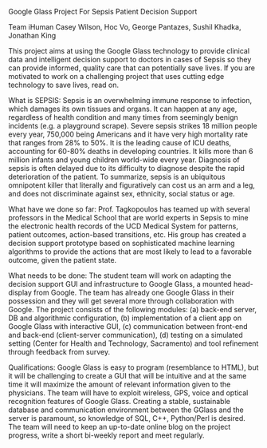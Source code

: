 Google Glass Project For Sepsis Patient Decision Support

Team iHuman
Casey Wilson, Hoc Vo, George Pantazes, Sushil Khadka, Jonathan King

This project aims at using the Google Glass technology to provide clinical data and intelligent decision support to doctors in cases of Sepsis so they can provide informed, quality care that can potentially save lives. If you are motivated to work on a challenging project that uses cutting edge technology to save lives, read on.

What is SEPSIS:
Sepsis is an overwhelming immune response to infection, which damages its own tissues and organs. It can happen at any age, regardless of health condition and many times from seemingly benign incidents (e.g. a playground scrape). Severe sepsis strikes 18 million people every year, 750,000 being Americans and it have very high mortality rate that ranges from 28% to 50%. It is the leading cause of ICU deaths, accounting for 60-80% deaths in developing countries. It kills more than 6 million infants and young children world-wide every year. Diagnosis of sepsis is often delayed due to its difficulty to diagnose despite the rapid deterioration of the patient. To summarize, sepsis is an ubiquitous omnipotent killer that literally and figuratively can cost us an arm and a leg, and does not discriminate against sex, ethnicity, social status or age.

What have we done so far:
Prof. Tagkopoulos has teamed up with several professors in the Medical School that are world experts in Sepsis to mine the electronic health records of the UCD Medical System for patterns, patient outcomes, action-based transitions, etc. His group has created a decision support prototype based on sophisticated machine learning algorithms to provide the actions that are most likely to lead to a favorable outcome, given the patient state.

What needs to be done:
The student team will work on adapting the decision support GUI and infrastructure to Google Glass, a mounted head-display from Google. The team has already one Google Glass in their possession and they will get several more through collaboration with Google. The project consists of the following modules: (a) back-end server, DB and algorithmic configuration, (b) implementation of a client app on Google Glass with interactive GUI, (c) communication between front-end and back-end (client-server communication), (d) testing on a simulated setting (Center for Health and Technology, Sacramento) and tool refinement through feedback from survey.

Qualifications:
Google Glass is easy to program (resemblance to HTML), but it will be challenging to create a GUI that will be intuitive and at the same time it will maximize the amount of relevant information given to the physicians. The team will have to exploit wireless, GPS, voice and optical recognition features of Google Glass. Creating a stable, sustainable database and communication environment between the GGlass and the server is paramount, so knowledge of SQL, C++, Python/Perl is desired. The team will need to keep an up-to-date online blog on the project progress, write a short bi-weekly report and meet regularly.